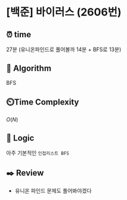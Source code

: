 # [백준] 바이러스 (2606번)

## ⏰  **time**
27분 (유니온파인드로 풀어볼까 14분 + BFS로  13분)

## :pushpin: **Algorithm**
BFS

## ⏲️**Time Complexity**
$O(N)$

## :round_pushpin: **Logic**
아주 기본적인 `인접리스트 BFS`


## :black_nib: **Review**
- 유니온 파인드 문제도 풀어봐야겠다
